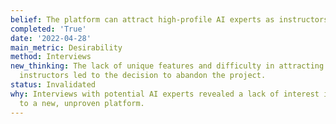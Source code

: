 ```yaml
---
belief: The platform can attract high-profile AI experts as instructors.
completed: 'True'
date: '2022-04-28'
main_metric: Desirability
method: Interviews
new_thinking: The lack of unique features and difficulty in attracting high-profile
  instructors led to the decision to abandon the project.
status: Invalidated
why: Interviews with potential AI experts revealed a lack of interest in contributing
  to a new, unproven platform.
---
```

